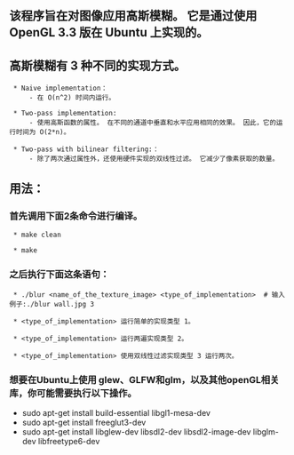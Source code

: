 ## 该程序旨在对图像应用高斯模糊。 它是通过使用 OpenGL 3.3 版在 Ubuntu 上实现的。

## 高斯模糊有 3 种不同的实现方式。

     * Naive implementation：
         - 在 O(n^2) 时间内运行。

     * Two-pass implementation:
         - 使用高斯函数的属性。 在不同的通道中垂直和水平应用相同的效果。 因此，它的运行时间为 O(2*n)。

     * Two-pass with bilinear filtering:：
         - 除了两次通过属性外，还使用硬件实现的双线性过滤。 它减少了像素获取的数量。

## 用法：
###  首先调用下面2条命令进行编译。

     * make clean

     * make
### 之后执行下面这条语句：
     * ./blur <name_of_the_texture_image> <type_of_implementation>  # 输入例子:./blur wall.jpg 3

     * <type_of_implementation> 运行简单的实现类型 1。

     * <type_of_implementation> 运行两遍实现类型 2。

     * <type_of_implementation> 使用双线性过滤实现类型 3 运行两次。

### 想要在Ubuntu上使用 glew、GLFW和glm，以及其他openGL相关库，你可能需要执行以下操作。
* sudo apt-get install build-essential libgl1-mesa-dev
* sudo apt-get install freeglut3-dev
* sudo apt-get install libglew-dev libsdl2-dev libsdl2-image-dev libglm-dev libfreetype6-dev